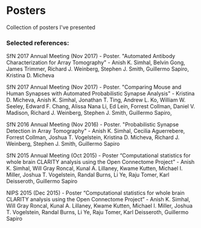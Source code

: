 # Posters
Collection of posters I've presented 

### Selected references: 
SfN 2017 Annual Meeting (Nov 2017) - Poster. "Automated Antibody Characterization for Array Tomography" - Anish K. Simhal, Belvin Gong, James Trimmer,  Richard J. Weinberg, Stephen J. Smith, Guillermo Sapiro, Kristina D. Micheva

SfN 2017 Annual Meeting (Nov 2017) - Poster. "Comparing Mouse and Human Synapses with Automated Probabilistic Synapse Analysis" - Kristina D. Micheva, Anish K. Simhal, Jonathan T. Ting, Andrew L. Ko, William W. Seeley, Edward F. Chang, Alissa Nana Li, Ed Lein, Forrest Collman, Daniel V. Madison,  Richard J. Weinberg, Stephen J. Smith, Guillermo Sapiro, 

SfN 2016 Annual Meeting (Nov 2016) - Poster. "Probabilistic Synapse Detection in Array Tomography" - Anish K. Simhal, Cecilia Aguerrebere, Forrest Collman, Joshua T. Vogelstein, Kristina D. Micheva, Richard J. Weinberg, Stephen J. Smith, Guillermo Sapiro

SfN 2015 Annual Meeting (Oct 2015) - Poster “Computational statistics for whole brain CLARITY analysis using the Open Connectome Project” - Anish K. Simhal, Will Gray Roncal, Kunal A. Lillaney, Kwame Kutten, Michael I. Miller, Joshua T. Vogelstein, Randal Burns, Li Ye, Raju Tomer, Karl Deisseroth, Guillermo Sapiro

NIPS 2015 (Dec 2015) - Poster “Computational statistics for whole brain CLARITY analysis using the Open Connectome Project” - Anish K. Simhal, Will Gray Roncal, Kunal A. Lillaney, Kwame Kutten, Michael I. Miller, Joshua T. Vogelstein, Randal Burns, Li Ye, Raju Tomer, Karl Deisseroth, Guillermo Sapiro
